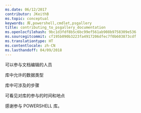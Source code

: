 ```yaml
---
ms.date: 06/12/2017
contributor: JKeithB
ms.topic: conceptual
keywords: 库,powershell,cmdlet,psgallery
title: contributing_to_psgallery_documentation
ms.openlocfilehash: 9bc1d3fdf8b5c6bc99ef561ab908b9758309e536
ms.sourcegitcommit: cf195b090b3223fa4917206dfec7f0b603873cdf
ms.translationtype: HT
ms.contentlocale: zh-CN
ms.lasthandoff: 04/09/2018
---
```

可以参与文档编辑的人员

库中允许的数据类型

库中可涉及的步骤

可看见对库的参与的时间和地点

感谢参与 POWERSHELL 库。